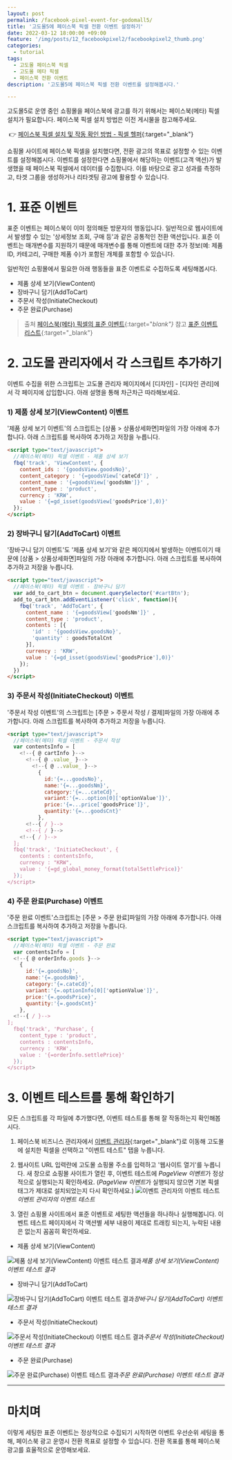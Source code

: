 ```yaml
---
layout: post
permalink: /facebook-pixel-event-for-godomall5/
title: '고도몰5에 페이스북 픽셀 전환 이벤트 설정하기'
date: 2022-03-12 18:00:00 +09:00
feature: '/img/posts/12_facebookpixel2/facebookpixel2_thumb.png'
categories:
  - tutorial
tags:
  - 고도몰 페이스북 픽셀
  - 고도몰 메타 픽셀
  - 페이스북 전환 이벤트
description: '고도몰5에 페이스북 픽셀 전환 이벤트를 설정해봅시다.'

---
```


고도몰5로 운영 중인 쇼핑몰을 페이스북에 광고를 하기 위해서는 페이스북(메타) 픽셀 설치가 필요합니다. 페이스북 픽셀 설치 방법은 이전 게시물을 참고해주세요.

​	👉 [페이스북 픽셀 설치 및 작동 확인 방법 - 픽셀 헬퍼](https://hard-carry.com/facebook-pixel-connect/){:target="_blank"}

쇼핑몰 사이트에 페이스북 픽셀을 설치했다면, 전환 광고의 목표로 설정할 수 있는 이벤트를 설정해봅시다. 이벤트를 설정한다면 쇼핑몰에서 해당하는 이벤트(고객 액션)가 발생했을 때 페이스북 픽셀에서 데이터를 수집합니다. 이를 바탕으로 광고 성과를 측정하고, 타겟 그룹을 생성하거나 리타겟팅 광고에 활용할 수 있습니다.

# 1. 표준 이벤트

표준 이벤트는 페이스북이 이미 정의해둔 방문자의 행동입니다. 일반적으로 웹사이트에서 발생할 수 있는 '상세정보 조회, 구매 등'과 같은 공통적인 전환 액션입니다. 표준 이벤트는 매개변수를 지원하기 때문에 매개변수를 통해 이벤트에 대한 추가 정보(예: 제품 ID, 카테고리, 구매한 제품 수)가 포함된 개체를 포함할 수 있습니다.

일반적인 쇼핑몰에서 필요한 아래 행동들을 표준 이벤트로 수집하도록 세팅해봅시다.

* 제품 상세 보기(ViewContent)
* 장바구니 담기(AddToCart)
* 주문서 작성(InitiateCheckout)
* 주문 완료(Purchase)

> 출처 [페이스북(메타) 픽셀의 표준 이벤트](https://developers.facebook.com/docs/meta-pixel/implementation/conversion-tracking#standard-events){:target="_blank"}_
> 참고 [표준 이벤트 리스트](https://developers.facebook.com/docs/facebook-pixel/reference#standard-events){:target="_blank"}

# 2. 고도몰 관리자에서 각 스크립트 추가하기

이벤트 수집을 위한 스크립트는 고도몰 관리자 페이지에서 [디자인] - [디자인 관리]에서 각 페이지에 삽입합니다. 아래 설명을 통해 차근차근 따라해보세요.

### 1) 제품 상세 보기(ViewContent) 이벤트

'제품 상세 보기 이벤트'의 스크립트는 [상품 > 상품상세화면]파일의 가장 아래에 추가합니다. 아래 스크립트를 복사하여 추가하고 저장을 누릅니다.

```html
<script type="text/javascript">
  //페이스북(메타) 픽셀 이벤트 - 제품 상세 보기
  fbq('track', 'ViewContent', {
    content_ids : '{goodsView.goodsNo}',
    content_category : '{=goodsView['cateCd']}' ,
    content_name : '{=goodsView['goodsNm']}' ,
    content_type : 'product',
    currency : 'KRW',
    value : '{=gd_isset(goodsView['goodsPrice'],0)}'
  });
</script>
```

### 2) 장바구니 담기(AddToCart) 이벤트

'장바구니 담기 이벤트'도 '제품 상세 보기'와 같은 페이지에서 발생하는 이벤트이기 때문에 [상품 > 상품상세화면]파일의 가장 아래에 추가합니다. 아래 스크립트를 복사하여 추가하고 저장을 누릅니다.

```html
<script type="text/javascript">
  //페이스북(메타) 픽셀 이벤트 - 장바구니 담기
  var add_to_cart_btn = document.querySelector('#cartBtn');
  add_to_cart_btn.addEventListener('click', function(){
    fbq('track', 'AddToCart', {
      content_name : '{=goodsView['goodsNm']}' ,
      content_type : 'product',
      contents : [{
        'id' : '{goodsView.goodsNo}',
        'quantity' : goodsTotalCnt
      }],
      currency : 'KRW',
      value : '{=gd_isset(goodsView['goodsPrice'],0)}'
    });
  })
</script>
```

### 3) 주문서 작성(InitiateCheckout) 이벤트

'주문서 작성 이벤트'의 스크립트는 [주문 > 주문서 작성 / 결제]파일의 가장 아래에 추가합니다. 아래 스크립트를 복사하여 추가하고 저장을 누릅니다.

```html
<script type="text/javascript">
  //페이스북(메타) 픽셀 이벤트 - 주문서 작성
  var contentsInfo = [
    <!--{ @ cartInfo }-->
      <!--{ @ .value_ }-->
        <!--{ @ ..value_ }-->
          {
            id:'{=...goodsNo}',
            name:'{=...goodsNm}',
            category:'{=...cateCd}',
            variant:'{=...option[0]['optionValue']}',
            price:'{=...price['goodsPrice']}',
            quantity:'{=...goodsCnt}'
          },
      <!--{ / }-->
      <!--{ / }-->
    <!--{ / }-->
  ];
  fbq('track', 'InitiateCheckout', {
    contents : contentsInfo,
    currency : "KRW",
    value : '{=gd_global_money_format(totalSettlePrice)}'
  });
</script>
```

### 4) 주문 완료(Purchase) 이벤트

'주문 완료 이벤트'스크립트는 [주문 > 주문 완료]파일의 가장 아래에 추가합니다. 아래 스크립트를 복사하여 추가하고 저장을 누릅니다.

```html
<script type="text/javascript">
  //페이스북(메타) 픽셀 이벤트 - 주문 완료
  var contentsInfo = [
  <!--{ @ orderInfo.goods }-->
    {
      id:'{=.goodsNo}',
      name:'{=.goodsNm}',
      category:'{=.cateCd}',
      variant:'{=.optionInfo[0]['optionValue']}',
      price:'{=.goodsPrice}',
      quantity:'{=.goodsCnt}'
    },
  <!--{ / }-->
];
  fbq('track', 'Purchase', {
    content_type : 'product',
    contents : contentsInfo,
    currency : 'KRW',
    value : '{=orderInfo.settlePrice}'
  });
</script>
```

# 3. 이벤트 테스트를 통해 확인하기

모든 스크립트를 각 파일에 추가했다면, 이벤트 테스트를 통해 잘 작동하는지 확인해봅시다.

1. 페이스북 비즈니스 관리자에서 [이벤트 관리자](https://business.facebook.com/events_manager2/list/pixel/){:target="_blank"}로 이동해 고도몰에 설치한 픽셀을 선택하고 "이벤트 테스트" 탭을 누릅니다.

2. 웹사이트 URL 입력란에 고도몰 쇼핑몰 주소를 입력하고 '웹사이트 열기'를 누릅니다. 새 창으로 쇼핑몰 사이트가 열린 후, 이벤트 테스트에 *PageView 이벤트*가 정상적으로 실행되는지 확인하세요. (*PageView 이벤트*가 실행되지 않으면 기본 픽셀 태그가 제대로 설치되었는지 다시 확인하세요.)
   ![이벤트 관리자의 이벤트 테스트](/img/posts/12_facebookpixel2/eventtest.png)*이벤트 관리자의 이벤트 테스트*

3. 열린 쇼핑몰 사이트에서 표준 이벤트로 세팅한 액션들을 하나하나 실행해봅니다. 이벤트 테스트 페이지에서 각 액션별 세부 내용이 제대로 트래킹 되는지, 누락된 내용은 없는지 꼼꼼히 확인하세요.




* 제품 상세 보기(ViewContent)

![제품 상세 보기(ViewContent) 이벤트 테스트 결과](/img/posts/12_facebookpixel2/viewcontenttest.png)*제품 상세 보기(ViewContent) 이벤트 테스트 결과*

* 장바구니 담기(AddToCart)

![장바구니 담기(AddToCart) 이벤트 테스트 결과](/img/posts/12_facebookpixel2/addtocarttest.png)*장바구니 담기(AddToCart) 이벤트 테스트 결과*

* 주문서 작성(InitiateCheckout)

![주문서 작성(InitiateCheckout) 이벤트 테스트 결과](/img/posts/12_facebookpixel2/initiatecheckouttest.png)*주문서 작성(InitiateCheckout) 이벤트 테스트 결과*

* 주문 완료(Purchase)

![주문 완료(Purchase) 이벤트 테스트 결과](/img/posts/12_facebookpixel2/purchasetest.png)*주문 완료(Purchase) 이벤트 테스트 결과*


------

# 마치며

이렇게 세팅한 표준 이벤트는 정상적으로 수집되기 시작하면 이벤트 우선순위 세팅을 통해, 페이스북 광고 운영시 전환 목표로 설정할 수 있습니다. 전환 목표를 통해 페이스북 광고를 효율적으로 운영해보세요.
